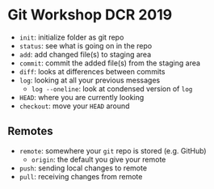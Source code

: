 # Git Workshop DCR 2019

- `init`: initialize folder as git repo
- `status`: see what is going on in the repo
- `add`: add changed file(s) to staging area
- `commit`: commit the added file(s) from the staging area
- `diff`: looks at differences between commits
- `log`: looking at all your previous messages
  - `log --oneline`: look at condensed version of `log`
- `HEAD`: where you are currently looking
- `checkout`: move your `HEAD` around

## Remotes

- `remote`: somewhere your `git` repo is stored (e.g. GitHub)
  - `origin`: the default you give your remote
- `push`: sending local changes to remote
- `pull`: receiving changes from remote
 	 
